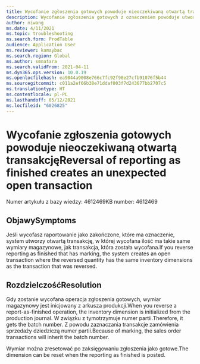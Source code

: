 ```yaml
---
title: Wycofanie zgłoszenia gotowych powoduje nieoczekiwaną otwartą transakcję
description: Wycofanie zgłoszenia gotowych z oznaczeniem powoduje utworzenie otwartej transakcji, w której ilość wycofana ma takie same wymiary magazynowe jak co cofnięcie transakcji.
author: niwang
ms.date: 4/11/2021
ms.topic: troubleshooting
ms.search.form: ProdTable
audience: Application User
ms.reviewer: kamaybac
ms.search.region: Global
ms.author: smnatara
ms.search.validFrom: 2021-04-11
ms.dyn365.ops.version: 10.0.19
ms.openlocfilehash: ea9044a9008e766c7fc92f98e27cfb91076f5b44
ms.sourcegitcommit: c011a2ef66b38e71ddaf003f7d243677bb2707c5
ms.translationtype: HT
ms.contentlocale: pl-PL
ms.lasthandoff: 05/12/2021
ms.locfileid: "6026825"
---
```

# <a name="reversal-of-reporting-as-finished-creates-an-unexpected-open-transaction"></a><span data-ttu-id="82bab-103">Wycofanie zgłoszenia gotowych powoduje nieoczekiwaną otwartą transakcję</span><span class="sxs-lookup"><span data-stu-id="82bab-103">Reversal of reporting as finished creates an unexpected open transaction</span></span>

<span data-ttu-id="82bab-104">Numer artykułu z bazy wiedzy: 4612469</span><span class="sxs-lookup"><span data-stu-id="82bab-104">KB number: 4612469</span></span>

## <a name="symptoms"></a><span data-ttu-id="82bab-105">Objawy</span><span class="sxs-lookup"><span data-stu-id="82bab-105">Symptoms</span></span>

<span data-ttu-id="82bab-106">Jeśli wycofasz raportowanie jako zakończone, które ma oznaczenie, system utworzy otwartą transakcję, w której wycofana ilość ma takie same wymiary magazynowe, jak transakcja, która została wycofana.</span><span class="sxs-lookup"><span data-stu-id="82bab-106">If you reverse reporting as finished that has marking, the system creates an open transaction where the reversed quantity has the same inventory dimensions as the transaction that was reversed.</span></span>

## <a name="resolution"></a><span data-ttu-id="82bab-107">Rozdzielczość</span><span class="sxs-lookup"><span data-stu-id="82bab-107">Resolution</span></span>

<span data-ttu-id="82bab-108">Gdy zostanie wycofana operacja zgłoszenia gotowych, wymiar magazynowy jest inicjowany z arkusza produkcji.</span><span class="sxs-lookup"><span data-stu-id="82bab-108">When you reverse a report-as-finished operation, the inventory dimension is initialized from the production journal.</span></span> <span data-ttu-id="82bab-109">W związku z tymotrzymuje numer partii.</span><span class="sxs-lookup"><span data-stu-id="82bab-109">Therefore, it gets the batch number.</span></span> <span data-ttu-id="82bab-110">Z powodu zaznaczania transakcje zamówienia sprzedaży dziedziczą numer partii.</span><span class="sxs-lookup"><span data-stu-id="82bab-110">Because of marking, the sales order transactions will inherit the batch number.</span></span>

<span data-ttu-id="82bab-111">Wymiar można zresetować po zaksięgowaniu zgłoszenia jako gotowe.</span><span class="sxs-lookup"><span data-stu-id="82bab-111">The dimension can be reset when the reporting as finished is posted.</span></span>
